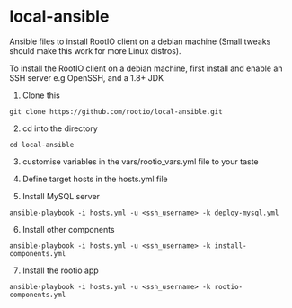 # local-ansible
Ansible files to install RootIO client on a debian machine (Small tweaks should make this work for more Linux distros). 

To install the RootIO client on a debian machine, first install and enable an SSH server e.g OpenSSH, and a 1.8+ JDK

1) Clone this 

```
git clone https://github.com/rootio/local-ansible.git
```

2) cd into the directory

``` 
cd local-ansible
```

3) customise variables in the vars/rootio_vars.yml file to your taste

4) Define target hosts in the hosts.yml file

5) Install MySQL server

```
ansible-playbook -i hosts.yml -u <ssh_username> -k deploy-mysql.yml
```

6) Install other components

```
ansible-playbook -i hosts.yml -u <ssh_username> -k install-components.yml
```

7) Install the rootio app

```
ansible-playbook -i hosts.yml -u <ssh_username> -k rootio-components.yml
